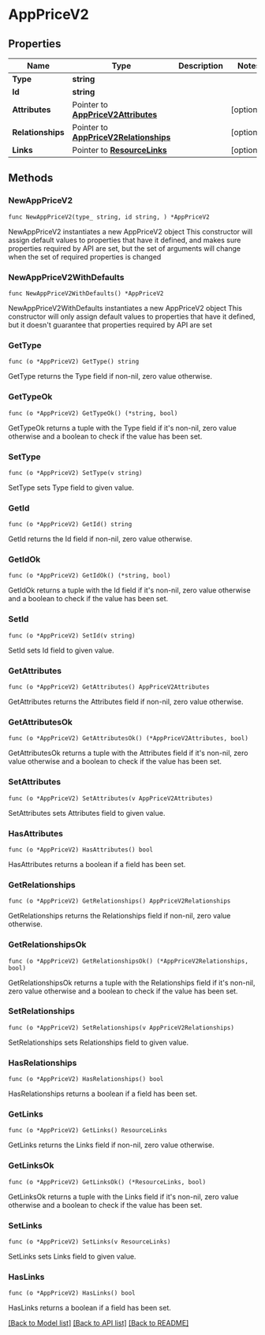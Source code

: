 # AppPriceV2

## Properties

Name | Type | Description | Notes
------------ | ------------- | ------------- | -------------
**Type** | **string** |  | 
**Id** | **string** |  | 
**Attributes** | Pointer to [**AppPriceV2Attributes**](AppPriceV2Attributes.md) |  | [optional] 
**Relationships** | Pointer to [**AppPriceV2Relationships**](AppPriceV2Relationships.md) |  | [optional] 
**Links** | Pointer to [**ResourceLinks**](ResourceLinks.md) |  | [optional] 

## Methods

### NewAppPriceV2

`func NewAppPriceV2(type_ string, id string, ) *AppPriceV2`

NewAppPriceV2 instantiates a new AppPriceV2 object
This constructor will assign default values to properties that have it defined,
and makes sure properties required by API are set, but the set of arguments
will change when the set of required properties is changed

### NewAppPriceV2WithDefaults

`func NewAppPriceV2WithDefaults() *AppPriceV2`

NewAppPriceV2WithDefaults instantiates a new AppPriceV2 object
This constructor will only assign default values to properties that have it defined,
but it doesn't guarantee that properties required by API are set

### GetType

`func (o *AppPriceV2) GetType() string`

GetType returns the Type field if non-nil, zero value otherwise.

### GetTypeOk

`func (o *AppPriceV2) GetTypeOk() (*string, bool)`

GetTypeOk returns a tuple with the Type field if it's non-nil, zero value otherwise
and a boolean to check if the value has been set.

### SetType

`func (o *AppPriceV2) SetType(v string)`

SetType sets Type field to given value.


### GetId

`func (o *AppPriceV2) GetId() string`

GetId returns the Id field if non-nil, zero value otherwise.

### GetIdOk

`func (o *AppPriceV2) GetIdOk() (*string, bool)`

GetIdOk returns a tuple with the Id field if it's non-nil, zero value otherwise
and a boolean to check if the value has been set.

### SetId

`func (o *AppPriceV2) SetId(v string)`

SetId sets Id field to given value.


### GetAttributes

`func (o *AppPriceV2) GetAttributes() AppPriceV2Attributes`

GetAttributes returns the Attributes field if non-nil, zero value otherwise.

### GetAttributesOk

`func (o *AppPriceV2) GetAttributesOk() (*AppPriceV2Attributes, bool)`

GetAttributesOk returns a tuple with the Attributes field if it's non-nil, zero value otherwise
and a boolean to check if the value has been set.

### SetAttributes

`func (o *AppPriceV2) SetAttributes(v AppPriceV2Attributes)`

SetAttributes sets Attributes field to given value.

### HasAttributes

`func (o *AppPriceV2) HasAttributes() bool`

HasAttributes returns a boolean if a field has been set.

### GetRelationships

`func (o *AppPriceV2) GetRelationships() AppPriceV2Relationships`

GetRelationships returns the Relationships field if non-nil, zero value otherwise.

### GetRelationshipsOk

`func (o *AppPriceV2) GetRelationshipsOk() (*AppPriceV2Relationships, bool)`

GetRelationshipsOk returns a tuple with the Relationships field if it's non-nil, zero value otherwise
and a boolean to check if the value has been set.

### SetRelationships

`func (o *AppPriceV2) SetRelationships(v AppPriceV2Relationships)`

SetRelationships sets Relationships field to given value.

### HasRelationships

`func (o *AppPriceV2) HasRelationships() bool`

HasRelationships returns a boolean if a field has been set.

### GetLinks

`func (o *AppPriceV2) GetLinks() ResourceLinks`

GetLinks returns the Links field if non-nil, zero value otherwise.

### GetLinksOk

`func (o *AppPriceV2) GetLinksOk() (*ResourceLinks, bool)`

GetLinksOk returns a tuple with the Links field if it's non-nil, zero value otherwise
and a boolean to check if the value has been set.

### SetLinks

`func (o *AppPriceV2) SetLinks(v ResourceLinks)`

SetLinks sets Links field to given value.

### HasLinks

`func (o *AppPriceV2) HasLinks() bool`

HasLinks returns a boolean if a field has been set.


[[Back to Model list]](../README.md#documentation-for-models) [[Back to API list]](../README.md#documentation-for-api-endpoints) [[Back to README]](../README.md)


